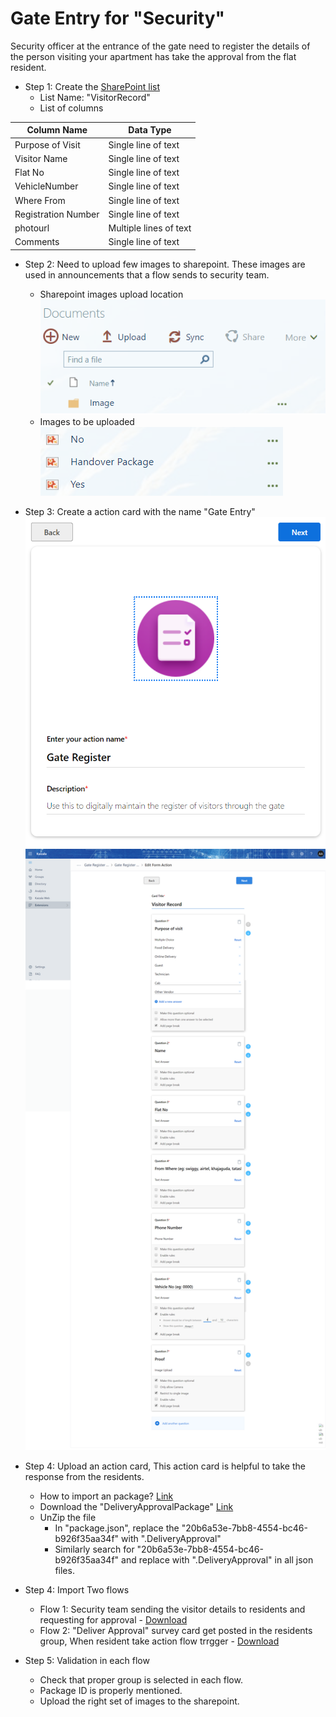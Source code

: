 # Gate Entry for "Security"
Security officer at the entrance of the gate need to register the details of the person visiting your apartment has take the approval from the flat resident.

- Step 1: Create the [SharePoint list](https://support.office.com/en-us/article/Create-a-list-in-SharePoint-0D397414-D95F-41EB-ADDD-5E6EFF41B083)
    - List Name: "VisitorRecord"
    - List of columns

| Column Name | Data Type |
| --- | --- |
| Purpose of Visit | Single line of text |
| Visitor Name | Single line of text |
| Flat No | Single line of text |
| VehicleNumber | Single line of text |
| Where From | Single line of text |
| Registration Number | Single line of text |
| photourl | Multiple lines of text |
| Comments | Single line of text |

- Step 2: Need to upload few images to sharepoint. These images are used in announcements that a flow sends to security team.
    - Sharepoint images upload location
    ![Step 2.1](Media/GateEntry/SharepointImagesFolder.png)
    - Images to be uploaded
    ![Step 2.2](Media/GateEntry/SharepointImages.png)

- Step 3: Create a action card with the name "Gate Entry"
![Step 3.1](Media/GateEntry/ActionCardForm.png)
![Step 3.2](Media/GateEntry/ActionCardQuestions.png)

- Step 4: Upload an action card, This action card is helpful to take the response from the residents.

    - How to import an package? [Link](https://docs.microsoft.com/en-us/kaizala/actions/publish)
    - Download the "DeliveryApprovalPackage" [Link](Media/GateEntry/DeliverySurveyPackage-0b6a53e-7bb8-4554-bc46-b926f35aa34f.zip)
    - UnZip the file 
        - In "package.json", replace the "20b6a53e-7bb8-4554-bc46-b926f35aa34f" with "<apartmentname>.DeliveryApproval"
        - Similarly search for "20b6a53e-7bb8-4554-bc46-b926f35aa34f" and replace with "<apartmentname>.DeliveryApproval" in all json files.

- Step 4: Import Two flows
    - Flow 1: Security team sending the visitor details to residents and requesting for approval - [Download](Media/GateEntry/Security-GateRegister_20190321182301.zip)
    - Flow 2: "Deliver Approval" survey card get posted in the residents group, When resident take action flow trrgger - [Download](Media/GateEntry/ResidentsDeliveryApprovalFlow_20190321182752.zip)

- Step 5: Validation in each flow
    - Check that proper group is selected in each flow.
    - Package ID is properly mentioned.
    - Upload the right set of images to the sharepoint.